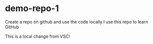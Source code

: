 # demo-repo-1
Create a repo on github and use the code locally
I use this repo to learn GitHub

This is a local change from VSC!